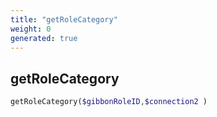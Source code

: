 ```yaml
---
title: "getRoleCategory"
weight: 0
generated: true
---
```


## getRoleCategory



```php
getRoleCategory($gibbonRoleID,$connection2 )
```






